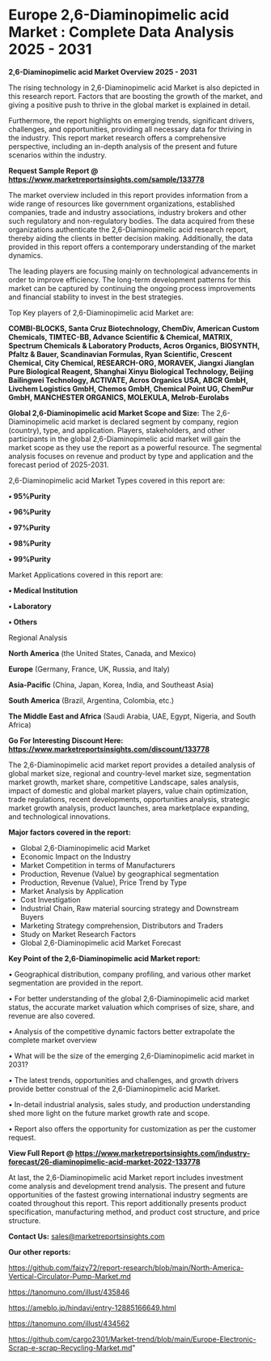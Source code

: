 # Europe 2,6-Diaminopimelic acid Market : Complete Data Analysis 2025 - 2031

<Strong> 2,6-Diaminopimelic acid Market Overview 2025 - 2031</strong>

The rising technology in 2,6-Diaminopimelic acid Market is also depicted in this research report. Factors that are boosting the growth of the market, and giving a positive push to thrive in the global market is explained in detail.

Furthermore, the report highlights on emerging trends, significant drivers, challenges, and opportunities, providing all necessary data for thriving in the industry. This report market research offers a comprehensive perspective, including an in-depth analysis of the present and future scenarios within the industry.

<strong>Request Sample Report @ <a href=https://www.marketreportsinsights.com/sample/133778>https://www.marketreportsinsights.com/sample/133778</a></strong>

The market overview included in this report provides information from a wide range of resources like government organizations, established companies, trade and industry associations, industry brokers and other such regulatory and non-regulatory bodies. The data acquired from these organizations authenticate the 2,6-Diaminopimelic acid research report, thereby aiding the clients in better decision making. Additionally, the data provided in this report offers a contemporary understanding of the market dynamics.

The leading players are focusing mainly on technological advancements in order to improve efficiency. The long-term development patterns for this market can be captured by continuing the ongoing process improvements and financial stability to invest in the best strategies.

Top Key players of 2,6-Diaminopimelic acid Market are:

<strong>COMBI-BLOCKS, Santa Cruz Biotechnology, ChemDiv, American Custom Chemicals, TIMTEC-BB, Advance Scientific & Chemical, MATRIX, Spectrum Chemicals & Laboratory Products, Acros Organics, BIOSYNTH, Pfaltz & Bauer, Scandinavian Formulas, Ryan Scientific, Crescent Chemical, City Chemical, RESEARCH-ORG, MORAVEK, Jiangxi Jianglan Pure Biological Reagent, Shanghai Xinyu Biological Technology, Beijing Bailingwei Technology, ACTIVATE, Acros Organics USA, ABCR GmbH, Livchem Logistics GmbH, Chemos GmbH, Chemical Point UG, ChemPur GmbH, MANCHESTER ORGANICS, MOLEKULA, Melrob-Eurolabs</strong>

<strong><b>Global 2,6-Diaminopimelic acid Market Scope and Size:</b></strong>
The 2,6-Diaminopimelic acid market is declared segment by company, region (country), type, and application. Players, stakeholders, and other participants in the global 2,6-Diaminopimelic acid market will gain the market scope as they use the report as a powerful resource. The segmental analysis focuses on revenue and product by type and application and the forecast period of 2025-2031.

2,6-Diaminopimelic acid Market Types covered in this report are:

<strong>• 95%Purity

• 96%Purity

• 97%Purity

• 98%Purity

• 99%Purity</strong>

Market Applications covered in this report are:

<strong>• Medical Institution

• Laboratory

• Others</strong> 

Regional Analysis

<strong>North America</strong> (the United States, Canada, and Mexico)

<strong>Europe</strong> (Germany, France, UK, Russia, and Italy)

<strong>Asia-Pacific</strong> (China, Japan, Korea, India, and Southeast Asia)

<strong>South America</strong> (Brazil, Argentina, Colombia, etc.)

<strong>The Middle East and Africa</strong> (Saudi Arabia, UAE, Egypt, Nigeria, and South Africa)

<strong>Go For Interesting Discount Here: <a href=https://www.marketreportsinsights.com/discount/133778>https://www.marketreportsinsights.com/discount/133778</a></strong>

The 2,6-Diaminopimelic acid market report provides a detailed analysis of global market size, regional and country-level market size, segmentation market growth, market share, competitive Landscape, sales analysis, impact of domestic and global market players, value chain optimization, trade regulations, recent developments, opportunities analysis, strategic market growth analysis, product launches, area marketplace expanding, and technological innovations.

<strong><b>Major factors covered in the report:</b></strong>
<ul>
  <li>Global 2,6-Diaminopimelic acid Market </li>
  <li>Economic Impact on the Industry</li>
  <li>Market Competition in terms of Manufacturers</li>
  <li>Production, Revenue (Value) by geographical segmentation</li>
  <li>Production, Revenue (Value), Price Trend by Type</li>
  <li>Market Analysis by Application</li>
  <li>Cost Investigation</li>
  <li>Industrial Chain, Raw material sourcing strategy and Downstream Buyers</li>
  <li>Marketing Strategy comprehension, Distributors and Traders</li>
  <li>Study on Market Research Factors</li>
  <li>Global 2,6-Diaminopimelic acid Market Forecast</li>
</ul>

<strong><b>Key Point of the 2,6-Diaminopimelic acid Market report:</b></strong>

• Geographical distribution, company profiling, and various other market segmentation are provided in the report.

• For better understanding of the global 2,6-Diaminopimelic acid market status, the accurate market valuation which comprises of size, share, and revenue are also covered.

• Analysis of the competitive dynamic factors better extrapolate the complete market overview

• What will be the size of the emerging 2,6-Diaminopimelic acid market in 2031?

• The latest trends, opportunities and challenges, and growth drivers provide better construal of the 2,6-Diaminopimelic acid Market.

• In-detail industrial analysis, sales study, and production understanding shed more light on the future market growth rate and scope.

• Report also offers the opportunity for customization as per the customer request.

<strong><b>View Full Report @ <a href=https://www.marketreportsinsights.com/industry-forecast/26-diaminopimelic-acid-market-2022-133778>https://www.marketreportsinsights.com/industry-forecast/26-diaminopimelic-acid-market-2022-133778</a></b></strong>


At last, the 2,6-Diaminopimelic acid Market report includes investment come analysis and development trend analysis. The present and future opportunities of the fastest growing international industry segments are coated throughout this report. This report additionally presents product specification, manufacturing method, and product cost structure, and price structure.

<strong>Contact Us:</strong>
sales@marketreportsinsights.com

<strong>Our other reports:</strong>

<a href=https://github.com/faizy72/report-research/blob/main/North-America-Vertical-Circulator-Pump-Market.md>https://github.com/faizy72/report-research/blob/main/North-America-Vertical-Circulator-Pump-Market.md</a>

<a href=https://tanomuno.com/illust/435846>https://tanomuno.com/illust/435846</a>

<a href=https://ameblo.jp/hindavi/entry-12885166649.html>https://ameblo.jp/hindavi/entry-12885166649.html</a>

<a href=https://tanomuno.com/illust/434562>https://tanomuno.com/illust/434562</a>

<a href=https://github.com/cargo2301/Market-trend/blob/main/Europe-Electronic-Scrap-e-scrap-Recycling-Market.md>https://github.com/cargo2301/Market-trend/blob/main/Europe-Electronic-Scrap-e-scrap-Recycling-Market.md</a>"
